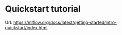# Quickstart tutorial

Url: https://mlflow.org/docs/latest/getting-started/intro-quickstart/index.html
